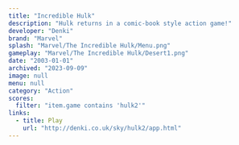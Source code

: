 ```yaml
---
title: "Incredible Hulk"
description: "Hulk returns in a comic-book style action game!"
developer: "Denki"
brand: "Marvel"
splash: "Marvel/The Incredible Hulk/Menu.png"
gameplay: "Marvel/The Incredible Hulk/Desert1.png"
date: "2003-01-01"
archived: "2023-09-09"
image: null
menu: null
category: "Action"
scores:
  filter: "item.game contains 'hulk2'"
links:
  - title: Play
    url: "http://denki.co.uk/sky/hulk2/app.html"
---
```

